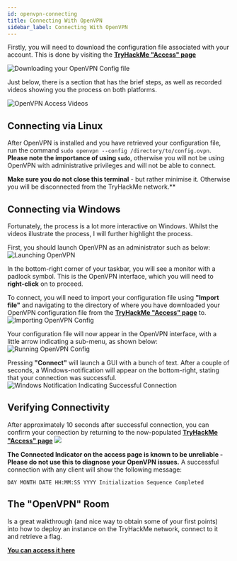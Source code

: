 ```yaml
---
id: openvpn-connecting
title: Connecting With OpenVPN
sidebar_label: Connecting With OpenVPN
---
```


Firstly, you will need to download the configuration file associated with your account. This is done by visiting the **[TryHackMe "Access" page](https://tryhackme.com/access)**

![Downloading your OpenVPN Config file](https://i.imgur.com/CiEtbrn.png)

Just below, there is a section that has the brief steps, as well as recorded videos showing you the process on both platforms.

![OpenVPN Access Videos](https://i.imgur.com/nt7Uaka.png)

## Connecting via Linux
After OpenVPN is installed and you have retrieved your configuration file, run the command `sudo openvpn --config /directory/to/config.ovpn`. **Please note the importance of using `sudo`**, otherwise you will not be using OpenVPN with administrative privileges and will not be able to connect.

**Make sure you do not close this terminal** - but rather minimise it. Otherwise you will be disconnected from the TryHackMe network.**

## Connecting via Windows
Fortunately, the process is a lot more interactive on Windows. Whilst the videos illustrate the process, I will further highlight the process.

First, you should launch OpenVPN as an administrator such as below:
![Launching OpenVPN](https://i.imgur.com/IHUBuJ2.png)

In the bottom-right corner of your taskbar, you will see a monitor with a padlock symbol. This is the OpenVPN interface, which you will need to **right-click** on to proceed.

To connect, you will need to import your configuration file using **"Import file"** and navigating to the directory of where you have downloaded your OpenVPN configuration file from the **[TryHackMe "Access" page](https://tryhackme.com/access)** to.
![Importing OpenVPN Config](https://i.imgur.com/W6XodWN.png)


Your configuration file will now appear in the OpenVPN interface, with a little arrow indicating a sub-menu, as shown below:
![Running OpenVPN Config](https://i.imgur.com/m1oKDpa.png)

Pressing **"Connect"** will launch a GUI with a bunch of text. After a couple of seconds, a Windows-notification will appear on the bottom-right, stating that your connection was successful.
![Windows Notification Indicating Successful Connection](https://i.imgur.com/qgoQ0A6.png)

## Verifying Connectivity

After approximately 10 seconds after successful connection, you can confirm your connection by returning to the now-populated **[TryHackMe "Access" page](https://tryhackme.com/access)**
![](https://i.imgur.com/Anj2hX8.png)

**The Connected Indicator on the access page is known to be unreliable - Please do not use this to diagnose your OpenVPN issues.** A successful connection with any client will show the following message:
```
DAY MONTH DATE HH:MM:SS YYYY Initialization Sequence Completed
```

## The "OpenVPN" Room
Is a great walkthrough (and nice way to obtain some of your first points) into how to deploy an instance on the TryHackMe network, connect to it and retrieve a flag.

**[You can access it here](https://tryhackme.com/room/openvpn)**
